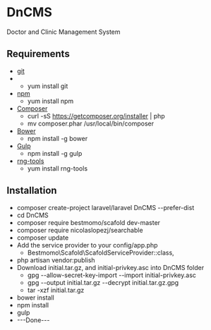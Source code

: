 # DnCMS
Doctor and Clinic Management System

## Requirements
* [git](github.com)
* - yum install git
* [npm](https://docs.npmjs.com/cli/install)
  - yum install npm
* [Composer](https://getcomposer.org/download/) 
  - curl -sS https://getcomposer.org/installer | php
  - mv composer.phar /usr/local/bin/composer
* [Bower](http://bower.io/)
  - npm install -g bower
* [Gulp](https://www.npmjs.com/package/gulp-install)
  - npm install -g gulp
* [rng-tools](https://www.gnu.org/software/hurd/user/tlecarrour/rng-tools.html)
  - yum install rng-tools

## Installation
* composer create-project laravel/laravel DnCMS --prefer-dist
* cd DnCMS 
* composer require bestmomo/scafold dev-master
* composer require nicolaslopezj/searchable
* composer update
* Add the service provider to your config/app.php
  - Bestmomo\Scafold\ScafoldServiceProvider::class,
* php artisan vendor:publish
* Download initial.tar.gz, and initial-privkey.asc into DnCMS folder
  - gpg --allow-secret-key-import --import initial-privkey.asc
  - gpg --output initial.tar.gz --decrypt initial.tar.gz.gpg
  - tar -xzf initial.tar.gz
* bower install
* npm install
* gulp
* ---Done---
